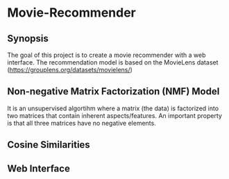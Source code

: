 # Movie-Recommender

## Synopsis
The goal of this project is to create a movie recommender with a web interface. The recommendation model is based on the MovieLens dataset (https://grouplens.org/datasets/movielens/)


## Non-negative Matrix Factorization (NMF) Model
It is an unsupervised algortihm where a matrix (the data) is factorized into two matrices that contain inherent aspects/features. An important property is that all three matrices have no negative elements.




## Cosine Similarities

## Web Interface
